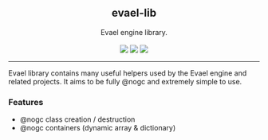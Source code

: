 <!-- LOGO -->
<p align="center">
  <h2 align="center">evael-lib</h2>
  <p align="center">
    Evael engine library. 
    <br />
    <br />
    <img src="https://github.com/evael-dev/evael-lib/workflows/CI/badge.svg">
    <img src="https://img.shields.io/codecov/c/github/evael-dev/evael-lib?style=flat&token=536ef502-75cb-4cf3-acc6-4ca756262b09">
    <img src="https://img.shields.io/github/license/evael-dev/evael-lib">
    <br />
  </p>
</p>

- - -

Evael library contains many useful helpers used by the Evael engine and related projects. It aims to be fully @nogc and extremely simple to use.

### Features

- @nogc class creation / destruction
- @nogc containers (dynamic array & dictionary)